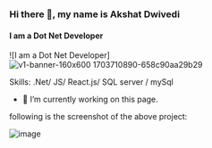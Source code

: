 ### Hi there 👋, my name is Akshat Dwivedi
#### I am a Dot Net Developer
![I am a Dot Net Developer]
![v1-banner-160x600 1703710890-658c90aa29b29](https://github.com/Akshat4756/Calculator_AndroidApplication/assets/100028672/531ceb4b-ddab-46ec-9641-d8789099a6d3)


Skills: .Net/ JS/ React.js/ SQL server / mySql

- 🔭 I’m currently working on this page. 

following is the screenshot of the above project:






![image](https://github.com/Akshat4756/Calculator_AndroidApplication/assets/100028672/47682193-9c69-4886-87b1-40edca6992ff)

